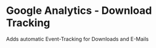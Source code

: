 <h1>Google Analytics - Download Tracking</h1>
Adds automatic Event-Tracking for Downloads and E-Mails
